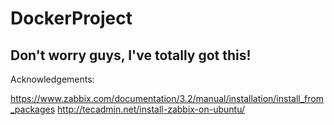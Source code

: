 # DockerProject

## Don't worry guys, I've totally got this!

Acknowledgements:

https://www.zabbix.com/documentation/3.2/manual/installation/install_from_packages
http://tecadmin.net/install-zabbix-on-ubuntu/
